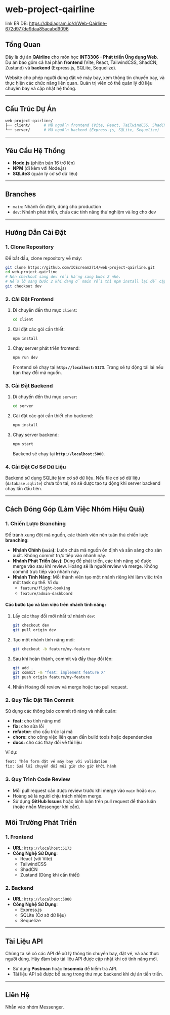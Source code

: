 # web-project-qairline

link ER DB: https://dbdiagram.io/d/Web-Qairline-672d977de9daa85acabd9096

## Tổng Quan

Đây là dự án **QAirline** cho môn học **INT3306 - Phát triển Ứng dụng Web**. Dự án bao gồm cả hai phần **frontend** (Vite, React, TailwindCSS, ShadCN, Zustand) và **backend** (Express.js, SQLite, Sequelize).

Website cho phép người dùng đặt vé máy bay, xem thông tin chuyến bay, và thực hiện các chức năng liên quan. Quản trị viên có thể quản lý dữ liệu chuyến bay và cập nhật hệ thống.

---

## Cấu Trúc Dự Án

```bash
web-project-qairline/
├── client/      # Mã nguồn frontend (Vite, React, TailwindCSS, ShadCN, Zustand)
└── server/      # Mã nguồn backend (Express.js, SQLite, Sequelize)
```

---

## Yêu Cầu Hệ Thống

- **Node.js** (phiên bản 16 trở lên)
- **NPM** (đi kèm với Node.js)
- **SQLite3** (quản lý cơ sở dữ liệu)

---

## Branches

- `main`: Nhánh ổn định, dùng cho production
- `dev`: Nhánh phát triển, chứa các tính năng thử nghiệm và log cho dev

---

## Hướng Dẫn Cài Đặt

### 1. Clone Repository

Để bắt đầu, clone repository về máy:

```bash
git clone https://github.com/ICEcream2714/web-project-qairline.git
cd web-project-qairline
# Nên checkout sang dev rồi hẵng sang bước 2 nhé.
# Nếu lỡ sang bước 2 khi đang ở main rồi thì npm install lại để cập nhật các thư viện
git checkout dev
```

### 2. Cài Đặt Frontend

1. Di chuyển đến thư mục `client`:

   ```bash
   cd client
   ```

2. Cài đặt các gói cần thiết:

   ```bash
   npm install
   ```

3. Chạy server phát triển frontend:

   ```bash
   npm run dev
   ```

   Frontend sẽ chạy tại **`http://localhost:5173`**. Trang sẽ tự động tải lại nếu bạn thay đổi mã nguồn.

### 3. Cài Đặt Backend

1. Di chuyển đến thư mục `server`:

   ```bash
   cd server
   ```

2. Cài đặt các gói cần thiết cho backend:

   ```bash
   npm install
   ```

3. Chạy server backend:

   ```bash
   npm start
   ```

   Backend sẽ chạy tại **`http://localhost:5000`**.

### 4. Cài Đặt Cơ Sở Dữ Liệu

Backend sử dụng SQLite làm cơ sở dữ liệu. Nếu file cơ sở dữ liệu (`database.sqlite`) chưa tồn tại, nó sẽ được tạo tự động khi server backend chạy lần đầu tiên.

---

## Cách Đóng Góp (Làm Việc Nhóm Hiệu Quả)

### 1. **Chiến Lược Branching**

Để tránh xung đột mã nguồn, các thành viên nên tuân thủ chiến lược **branching**:

- **Nhánh Chính (`main`)**: Luôn chứa mã nguồn ổn định và sẵn sàng cho sản xuất. Không commit trực tiếp vào nhánh này.
- **Nhánh Phát Triển (`dev`)**: Dùng để phát triển, các tính năng sẽ được merge vào sau khi review. Hoàng sẽ là người review và merge. Không commit trực tiếp vào nhánh này.
- **Nhánh Tính Năng**: Mỗi thành viên tạo một nhánh riêng khi làm việc trên một task cụ thể. Ví dụ:
  - `feature/flight-booking`
  - `feature/admin-dashboard`

#### Các bước tạo và làm việc trên nhánh tính năng:

1. Lấy các thay đổi mới nhất từ nhánh `dev`:

   ```bash
   git checkout dev
   git pull origin dev
   ```

2. Tạo một nhánh tính năng mới:

   ```bash
   git checkout -b feature/my-feature
   ```

3. Sau khi hoàn thành, commit và đẩy thay đổi lên:

   ```bash
   git add .
   git commit -m "feat: implement feature X"
   git push origin feature/my-feature
   ```

4. Nhắn Hoàng để review và merge hoặc tạo pull request.

### 2. **Quy Tắc Đặt Tên Commit**

Sử dụng các thông báo commit rõ ràng và nhất quán:

- **feat:** cho tính năng mới
- **fix:** cho sửa lỗi
- **refactor:** cho cấu trúc lại mã
- **chore:** cho công việc liên quan đến build tools hoặc dependencies
- **docs:** cho các thay đổi về tài liệu

Ví dụ:

```bash
feat: Thêm form đặt vé máy bay với validation
fix: Sửa lỗi chuyển đổi múi giờ cho giờ khởi hành
```

### 3. **Quy Trình Code Review**

- Mỗi pull request cần được review trước khi merge vào `main` hoặc `dev`.
- Hoàng sẽ là người chịu trách nhiệm merge.
- Sử dụng **GitHub Issues** hoặc bình luận trên pull request để thảo luận (hoặc nhắn Messenger khi cần).

## Môi Trường Phát Triển

### 1. **Frontend**

- **URL**: `http://localhost:5173`
- **Công Nghệ Sử Dụng**:
  - React (với Vite)
  - TailwindCSS
  - ShadCN
  - Zustand (Dùng khi cần thiết)

### 2. **Backend**

- **URL**: `http://localhost:5000`
- **Công Nghệ Sử Dụng**:
  - Express.js
  - SQLite (Cơ sở dữ liệu)
  - Sequelize

---

## Tài Liệu API

Chúng ta sẽ có các API để xử lý thông tin chuyến bay, đặt vé, và xác thực người dùng. Hãy đảm bảo tài liệu API được cập nhật khi có tính năng mới.

- Sử dụng **Postman** hoặc **Insomnia** để kiểm tra API.
- Tài liệu API sẽ được bổ sung trong thư mục backend khi dự án tiến triển.

---

## Liên Hệ

Nhắn vào nhóm Messenger.
